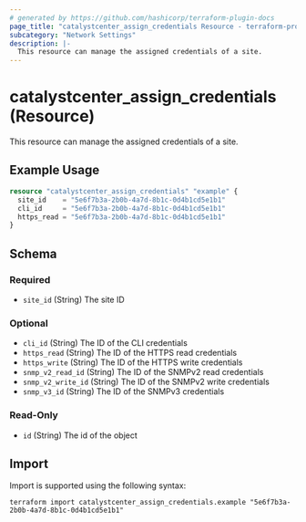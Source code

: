 ```yaml
---
# generated by https://github.com/hashicorp/terraform-plugin-docs
page_title: "catalystcenter_assign_credentials Resource - terraform-provider-catalystcenter"
subcategory: "Network Settings"
description: |-
  This resource can manage the assigned credentials of a site.
---
```


# catalystcenter_assign_credentials (Resource)

This resource can manage the assigned credentials of a site.

## Example Usage

```terraform
resource "catalystcenter_assign_credentials" "example" {
  site_id    = "5e6f7b3a-2b0b-4a7d-8b1c-0d4b1cd5e1b1"
  cli_id     = "5e6f7b3a-2b0b-4a7d-8b1c-0d4b1cd5e1b1"
  https_read = "5e6f7b3a-2b0b-4a7d-8b1c-0d4b1cd5e1b1"
}
```

<!-- schema generated by tfplugindocs -->
## Schema

### Required

- `site_id` (String) The site ID

### Optional

- `cli_id` (String) The ID of the CLI credentials
- `https_read` (String) The ID of the HTTPS read credentials
- `https_write` (String) The ID of the HTTPS write credentials
- `snmp_v2_read_id` (String) The ID of the SNMPv2 read credentials
- `snmp_v2_write_id` (String) The ID of the SNMPv2 write credentials
- `snmp_v3_id` (String) The ID of the SNMPv3 credentials

### Read-Only

- `id` (String) The id of the object

## Import

Import is supported using the following syntax:

```shell
terraform import catalystcenter_assign_credentials.example "5e6f7b3a-2b0b-4a7d-8b1c-0d4b1cd5e1b1"
```
